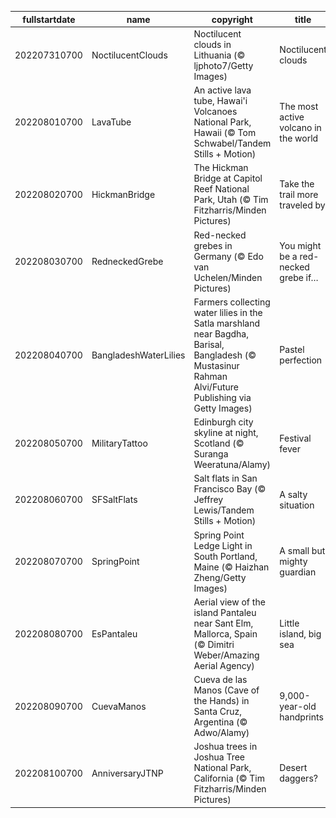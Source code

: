 |fullstartdate|name|copyright|title|image|
|--|--|--|--|--|
202207310700|NoctilucentClouds|Noctilucent clouds in Lithuania (© ljphoto7/Getty Images)|Noctilucent clouds|![](/en-US/2022/08/202207310700NoctilucentClouds.jpg)|
202208010700|LavaTube|An active lava tube, Hawai'i Volcanoes National Park, Hawaii (© Tom Schwabel/Tandem Stills + Motion)|The most active volcano in the world|![](/en-US/2022/08/202208010700LavaTube.jpg)|
202208020700|HickmanBridge|The Hickman Bridge at Capitol Reef National Park, Utah (© Tim Fitzharris/Minden Pictures)|Take the trail more traveled by|![](/en-US/2022/08/202208020700HickmanBridge.jpg)|
202208030700|RedneckedGrebe|Red-necked grebes in Germany (© Edo van Uchelen/Minden Pictures)|You might be a red-necked grebe if…|![](/en-US/2022/08/202208030700RedneckedGrebe.jpg)|
202208040700|BangladeshWaterLilies|Farmers collecting water lilies in the Satla marshland near Bagdha, Barisal, Bangladesh (© Mustasinur Rahman Alvi/Future Publishing via Getty Images)|Pastel perfection|![](/en-US/2022/08/202208040700BangladeshWaterLilies.jpg)|
202208050700|MilitaryTattoo|Edinburgh city skyline at night, Scotland (© Suranga Weeratuna/Alamy)|Festival fever|![](/en-US/2022/08/202208050700MilitaryTattoo.jpg)|
202208060700|SFSaltFlats|Salt flats in San Francisco Bay (© Jeffrey Lewis/Tandem Stills + Motion)|A salty situation|![](/en-US/2022/08/202208060700SFSaltFlats.jpg)|
202208070700|SpringPoint|Spring Point Ledge Light in South Portland, Maine (© Haizhan Zheng/Getty Images)|A small but mighty guardian|![](/en-US/2022/08/202208070700SpringPoint.jpg)|
202208080700|EsPantaleu|Aerial view of the island Pantaleu near Sant Elm, Mallorca, Spain (© Dimitri Weber/Amazing Aerial Agency)|Little island, big sea|![](/en-US/2022/08/202208080700EsPantaleu.jpg)|
202208090700|CuevaManos|Cueva de las Manos (Cave of the Hands) in Santa Cruz, Argentina (© Adwo/Alamy)|9,000-year-old handprints|![](/en-US/2022/08/202208090700CuevaManos.jpg)|
202208100700|AnniversaryJTNP|Joshua trees in Joshua Tree National Park, California (© Tim Fitzharris/Minden Pictures)|Desert daggers?|![](/en-US/2022/08/202208100700AnniversaryJTNP.jpg)|
